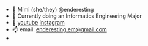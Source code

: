 - 🌾 Mimi (she/they) @enderesting
- 🌱 Currently doing an Informatics Engineering Major
- 💞️ [youtube](https://www.youtube.com/channel/UCW_tTycD3_Uhe22CBzBbEYw) [instagram](https://www.instagram.com/enderesting/)
- 📫 email: enderesting.em@gmail.com
- 

<!---
enderesting/enderesting is a ✨ special ✨ repository because its `README.md` (this file) appears on your GitHub profile.
You can click the Preview link to take a look at your changes.
--->
